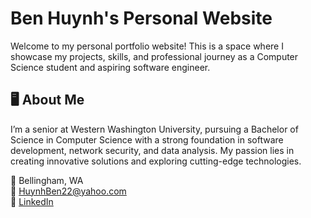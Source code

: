 # Ben Huynh's Personal Website

Welcome to my personal portfolio website! This is a space where I showcase my projects, skills, and professional journey as a Computer Science student and aspiring software engineer.

## 🖥️ About Me
I’m a senior at Western Washington University, pursuing a Bachelor of Science in Computer Science with a strong foundation in software development, network security, and data analysis. My passion lies in creating innovative solutions and exploring cutting-edge technologies.

📍 Bellingham, WA  
📧 [HuynhBen22@yahoo.com](mailto:HuynhBen22@yahoo.com)  
🔗 [LinkedIn](https://linkedin.com/in/huynhben22)
